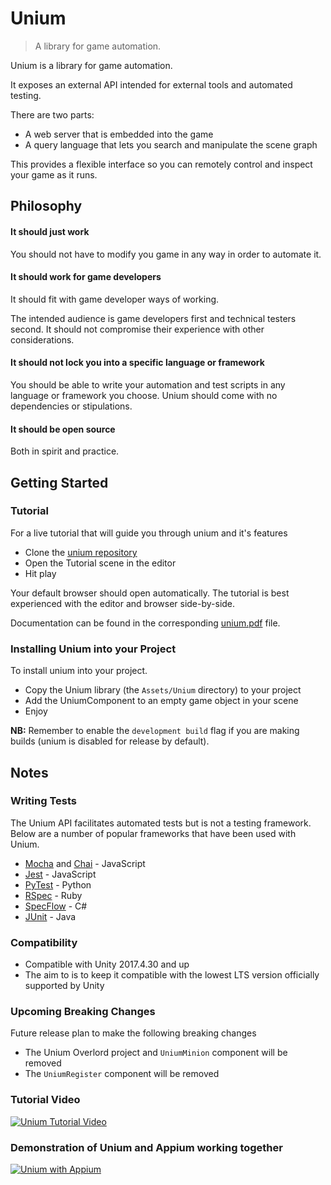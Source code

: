 
# Unium
> A library for game automation.

Unium is a library for game automation.

It exposes an external API intended for external tools and automated testing.

There are two parts:

* A web server that is embedded into the game
* A query language that lets you search and manipulate the scene graph

This provides a flexible interface so you can remotely control and inspect your game as it runs.

## Philosophy

#### It should just work

You should not have to modify you game in any way in order to automate it.

#### It should work for game developers

It should fit with game developer ways of working.

The intended audience is game developers first and technical testers second. It should not compromise their experience with other considerations.

#### It should not lock you into a specific language or framework

You should be able to write your automation and test scripts in any language or framework you choose. Unium should come with no dependencies or stipulations.

#### It should be open source

Both in spirit and practice.


## Getting Started

### Tutorial

For a live tutorial that will guide you through unium and it's features

* Clone the [unium repository](https://github.com/gwaredd/unium/)
* Open the Tutorial scene in the editor
* Hit play

Your default browser should open automatically. The tutorial is best experienced with the editor and browser side-by-side. 

Documentation can be found in the corresponding [unium.pdf](https://github.com/gwaredd/unium/blob/master/unium.pdf) file. 


### Installing Unium into your Project

To install unium into your project.

* Copy the Unium library (the `Assets/Unium` directory) to your project
* Add the UniumComponent to an empty game object in your scene
* Enjoy

**NB:** Remember to enable the `development build` flag if you are making builds (unium is disabled for release by default).

## Notes

### Writing Tests

The Unium API facilitates automated tests but is not a testing framework. Below are a number of popular frameworks that have been used with Unium.

* [Mocha](https://mochajs.org/) and [Chai](https://www.chaijs.com/) - JavaScript
* [Jest](https://jestjs.io/) - JavaScript
* [PyTest](https://pytest.org) - Python
* [RSpec](https://rspec.info/) - Ruby
* [SpecFlow](https://specflow.org/) - C#
* [JUnit](https://junit.org/) - Java

### Compatibility

* Compatible with Unity 2017.4.30 and up
* The aim to is to keep it compatible with the lowest LTS version officially supported by Unity

### Upcoming Breaking Changes

Future release plan to make the following breaking changes

* The Unium Overlord project and `UniumMinion` component will be removed
* The `UniumRegister` component will be removed


### Tutorial Video

[![Unium Tutorial Video](http://img.youtube.com/vi/7mTaPr2oaG4/0.jpg)](http://www.youtube.com/watch?v=7mTaPr2oaG4 "Unium Tutorial Video")

### Demonstration of Unium and Appium working together

[![Unium with Appium](http://img.youtube.com/vi/UbPk2VljW78/0.jpg)](https://youtu.be/UbPk2VljW78 "Unium with Appium")

